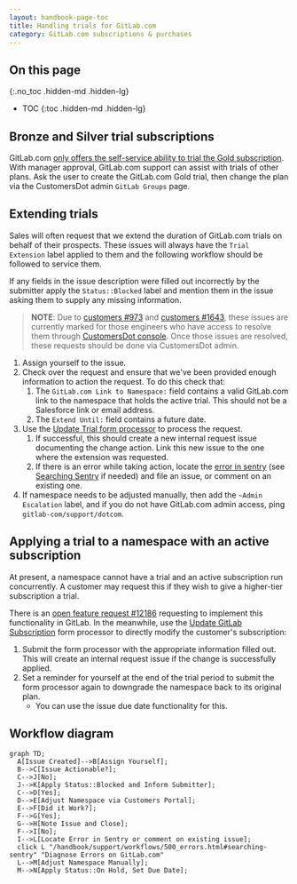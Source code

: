 ```yaml
---
layout: handbook-page-toc
title: Handling trials for GitLab.com
category: GitLab.com subscriptions & purchases
---
```


## On this page
{:.no_toc .hidden-md .hidden-lg}

- TOC
{:toc .hidden-md .hidden-lg}

## Bronze and Silver trial subscriptions

GitLab.com [only offers the self-service ability to trial the Gold subscription](https://gitlab.com/gitlab-org/customers-gitlab-com/issues/409).
With manager approval, GitLab.com support can assist with trials of other plans.
Ask the user to create the GitLab.com Gold trial, then change the plan via the
CustomersDot admin `GitLab Groups` page.

## Extending trials

Sales will often request that we extend the duration of GitLab.com trials on behalf of their prospects. These issues will always have the `Trial Extension` label applied to them and the following workflow should be followed to service them.

If any fields in the issue description were filled out incorrectly by the submitter apply the `Status::Blocked` label and mention them in the issue asking them to supply any missing information.

> **NOTE**: Due to [customers #973](https://gitlab.com/gitlab-org/customers-gitlab-com/-/issues/973) and [customers #1643](https://gitlab.com/gitlab-org/customers-gitlab-com/-/issues/1643), these issues are currently marked for those engineers who have access to resolve them through [CustomersDot console](../customersdot/customer_console.html). Once those issues are resolved, these requests should be done via CustomersDot admin.

1. Assign yourself to the issue.
2. Check over the request and ensure that we've been provided enough information to action the request. To do this check that:
   1. The `GitLab.com Link to Namespace:` field contains a valid GitLab.com link to the namespace that holds the active trial. This should not be a Salesforce link or email address.
   2. The `Extend Until:` field contains a future date.
3. Use the [Update Trial form processor](https://gitlab-com.gitlab.io/support/toolbox/forms_processor/LR/update_trial.html) to process the request.
   1. If successful, this should create a new internal request issue documenting the change action. Link this new issue to the one where the extension was requested.
   2. If there is an error while taking action, locate the [error in sentry](https://sentry.gitlab.net/gitlab/customersgitlabcom/) (see [Searching Sentry](/handbook/support/workflows/500_errors.html#searching-sentry) if needed) and file an issue, or comment on an existing one.
4. If namespace needs to be adjusted manually, then add the `~Admin Escalation` label, and if you do not have GitLab.com admin access, ping `gitlab-com/support/dotcom`.

## Applying a trial to a namespace with an active subscription

At present, a namespace cannot have a trial and an active subscription run
concurrently. A customer may request this if they wish to give a higher-tier
subscription a trial.

There is an [open feature request #12186](https://gitlab.com/gitlab-org/gitlab/-/issues/12186)
requesting to implement this functionality in GitLab. In the meanwhile, use the
[Update GitLab Subscription](https://gitlab-com.gitlab.io/support/toolbox/forms_processor/LR/update_gitlab_plan.html)
form processor to directly modify the customer's subscription:

1. Submit the form processor with the appropriate information filled out. This
   will create an internal request issue if the change is successfully applied.
1. Set a reminder for yourself at the end of the trial period to submit the form
   processor again to downgrade the namespace back to its original plan.
   * You can use the issue due date functionality for this.

## Workflow diagram

```mermaid
graph TD;
  A[Issue Created]-->B[Assign Yourself];
  B-->C[Issue Actionable?];
  C-->J[No];
  J-->K[Apply Status::Blocked and Inform Submitter];
  C-->D[Yes];
  D-->E[Adjust Namespace via Customers Portal];
  E-->F[Did it Work?];
  F-->G[Yes];
  G-->H[Note Issue and Close];
  F-->I[No];
  I-->L[Locate Error in Sentry or comment on existing issue];
  click L "/handbook/support/workflows/500_errors.html#searching-sentry" "Diagnose Errors on GitLab.com"
  L-->M[Adjust Namespace Manually];
  M-->N[Apply Status::On Hold, Set Due Date];
```
